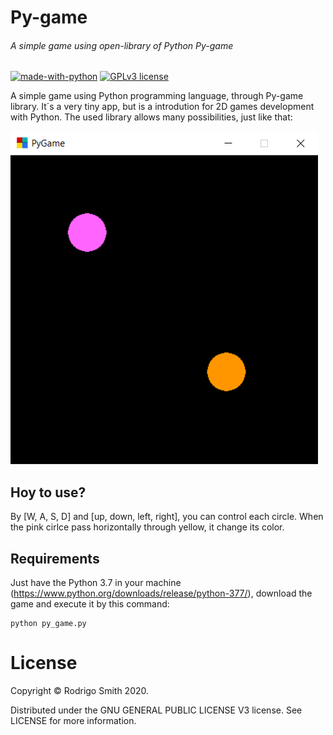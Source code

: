 # Py-game
###### A simple game using open-library of Python Py-game

[![made-with-python](https://img.shields.io/badge/Made%20with-Python-1f425f.svg)](https://www.python.org/)
[![GPLv3 license](https://img.shields.io/badge/License-GPLv3-blue.svg)](http://perso.crans.org/besson/LICENSE.html)

A simple game using Python programming language, through Py-game library. It´s a very tiny app, but is a introdution for 
2D games development with Python. The used library allows many possibilities, just like that:

![](screenshot.png)

## Hoy to use?

By [W, A, S, D] and [up, down, left, right], you can control each circle. When the pink cirlce pass horizontally through yellow, it change its color.

## Requirements

Just have the Python 3.7 in your machine (https://www.python.org/downloads/release/python-377/), download the game and execute it by this command:
```
python py_game.py
```

# License

Copyright &copy; Rodrigo Smith 2020.

Distributed under the GNU GENERAL PUBLIC LICENSE V3 license. See LICENSE for more information.
